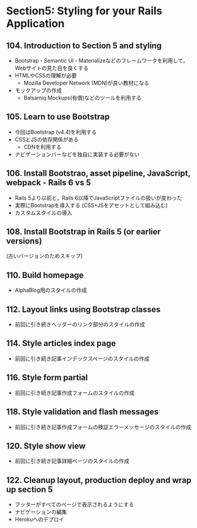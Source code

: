 # Section5: Styling for your Rails Application

## 104. Introduction to Section 5 and styling

- Bootstrap・Semantic UI・Materializeなどのフレームワークを利用して，Webサイトの見た目を良くする
- HTMLやCSSの理解が必要
  - Mozilla Developer Network (MDN)が良い教材になる
- モックアップの作成
  - Balsamiq Mockups(有償)などのツールを利用する

## 105. Learn to use Bootstrap

- 今回はBootstrap (v4.4)を利用する
- CSSとJSの依存関係がある
  - CDNを利用する
- ナビゲーションバーなどを独自に実装する必要がない

## 106. Install Bootstrao, asset pipeline, JavaScript, webpack - Rails 6 vs 5

- Rails 5より以前と，Rails 6以降でJavaScriptファイルの扱いが変わった
- 実際にBootstrapを導入する (CSS+JSをアセットとして組み込む)
- カスタムスタイルの導入

## 108. Install Bootstrap in Rails 5 (or earlier versions)

(古いバージョンのためスキップ)

## 110. Build homepage

- AlphaBlog用のスタイルの作成

## 112. Layout links using Bootstrap classes

- 前回に引き続きヘッダーのリンク部分のスタイルの作成

## 114. Style articles index page

- 前回に引き続き記事インデックスページのスタイルの作成

## 116. Style form partial

- 前回に引き続き記事作成フォームのスタイルの作成

## 118. Style validation and flash messages

- 前回に引き続き記事作成フォームの検証エラーメッセージのスタイルの作成

## 120. Style show view

- 前回に引き続き記事詳細ページのスタイルの作成

## 122. Cleanup layout, production deploy and wrap up section 5

- フッターがすべてのページで表示されるようにする
- ナビゲーションの編集
- Herokuへのデプロイ
